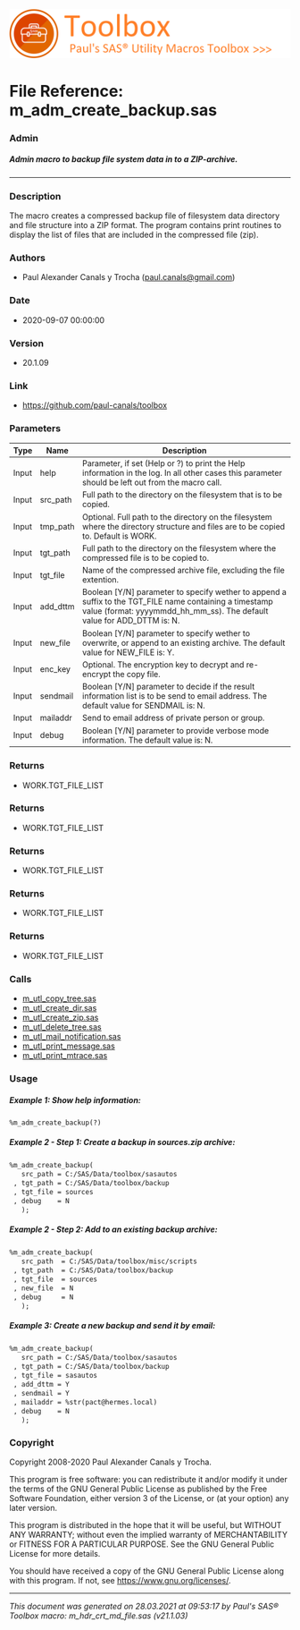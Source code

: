 ![../misc/images/doc_banner.png](../misc/images/doc_banner.png)
# 
# File Reference: m_adm_create_backup.sas

### Admin

##### Admin macro to backup file system data in to a ZIP-archive.

***

### Description
The macro creates a compressed backup file of filesystem data directory and file structure into a ZIP format. The program contains print routines to display the list of files that are included in the compressed file (zip).

### Authors
* Paul Alexander Canals y Trocha (paul.canals@gmail.com)

### Date
* 2020-09-07 00:00:00

### Version
* 20.1.09

### Link
* https://github.com/paul-canals/toolbox

### Parameters
| Type | Name | Description |
| ---- | ---- | ----------- |
| Input | help | Parameter, if set (Help or ?) to print the Help information in the log. In all other cases this parameter should be left out from the macro call. |
| Input | src_path | Full path to the directory on the filesystem that is to be copied. |
| Input | tmp_path | Optional. Full path to the directory on the filesystem where the directory structure and files are to be copied to. Default is WORK. |
| Input | tgt_path | Full path to the directory on the filesystem where the compressed file is to be copied to. |
| Input | tgt_file | Name of the compressed archive file, excluding the file extention. |
| Input | add_dttm | Boolean [Y/N] parameter to specify wether to append a suffix to the TGT_FILE name containing a timestamp value (format: yyyymmdd_hh_mm_ss). The default value for ADD_DTTM is: N. |
| Input | new_file | Boolean [Y/N] parameter to specify wether to overwrite, or append to an existing archive. The default value for NEW_FILE is: Y. |
| Input | enc_key | Optional. The encryption key to decrypt and re-encrypt the copy file. |
| Input | sendmail | Boolean [Y/N] parameter to decide if the result information list is to be send to email address. The default value for SENDMAIL is: N. |
| Input | mailaddr | Send to email address of private person or group. |
| Input | debug | Boolean [Y/N] parameter to provide verbose mode information. The default value is: N. |

### Returns
* WORK.TGT_FILE_LIST

### Returns
* WORK.TGT_FILE_LIST

### Returns
* WORK.TGT_FILE_LIST

### Returns
* WORK.TGT_FILE_LIST

### Returns
* WORK.TGT_FILE_LIST

### Calls
* [m_utl_copy_tree.sas](m_utl_copy_tree.md)
* [m_utl_create_dir.sas](m_utl_create_dir.md)
* [m_utl_create_zip.sas](m_utl_create_zip.md)
* [m_utl_delete_tree.sas](m_utl_delete_tree.md)
* [m_utl_mail_notification.sas](m_utl_mail_notification.md)
* [m_utl_print_message.sas](m_utl_print_message.md)
* [m_utl_print_mtrace.sas](m_utl_print_mtrace.md)

### Usage

##### Example 1: Show help information:
```sas
%m_adm_create_backup(?)
```

##### Example 2 - Step 1: Create a backup in sources.zip archive:
```sas
%m_adm_create_backup(
   src_path = C:/SAS/Data/toolbox/sasautos
 , tgt_path = C:/SAS/Data/toolbox/backup
 , tgt_file = sources
 , debug    = N
   );
```

##### Example 2 - Step 2: Add to an existing backup archive:
```sas
%m_adm_create_backup(
   src_path  = C:/SAS/Data/toolbox/misc/scripts
 , tgt_path  = C:/SAS/Data/toolbox/backup
 , tgt_file  = sources
 , new_file  = N
 , debug     = N
   );
```

##### Example 3: Create a new backup and send it by email:
```sas
%m_adm_create_backup(
   src_path = C:/SAS/Data/toolbox/sasautos
 , tgt_path = C:/SAS/Data/toolbox/backup
 , tgt_file = sasautos
 , add_dttm = Y
 , sendmail = Y
 , mailaddr = %str(pact@hermes.local)
 , debug    = N
   );
```

### Copyright
Copyright 2008-2020 Paul Alexander Canals y Trocha. 
 
This program is free software: you can redistribute it and/or modify 
it under the terms of the GNU General Public License as published by 
the Free Software Foundation, either version 3 of the License, or 
(at your option) any later version. 
 
This program is distributed in the hope that it will be useful, 
but WITHOUT ANY WARRANTY; without even the implied warranty of 
MERCHANTABILITY or FITNESS FOR A PARTICULAR PURPOSE. See the 
GNU General Public License for more details. 
 
You should have received a copy of the GNU General Public License 
along with this program. If not, see <https://www.gnu.org/licenses/>. 


***
*This document was generated on 28.03.2021 at 09:53:17  by Paul's SAS&reg; Toolbox macro: m_hdr_crt_md_file.sas (v21.1.03)*
